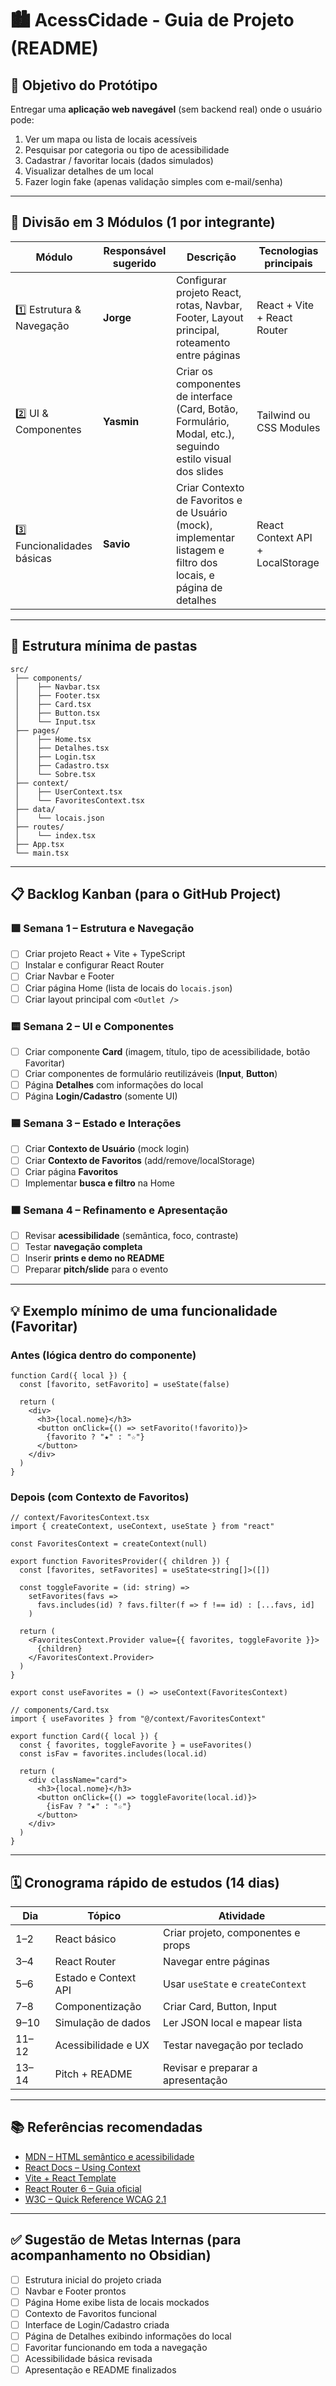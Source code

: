 # 🏙️ AcessCidade - Guia de Projeto (README)

## 🎯 Objetivo do Protótipo

Entregar uma **aplicação web navegável** (sem backend real) onde o usuário pode:

1. Ver um mapa ou lista de locais acessíveis  
2. Pesquisar por categoria ou tipo de acessibilidade  
3. Cadastrar / favoritar locais (dados simulados)  
4. Visualizar detalhes de um local  
5. Fazer login fake (apenas validação simples com e-mail/senha)

---

## 🧩 Divisão em 3 Módulos (1 por integrante)

| Módulo | Responsável sugerido | Descrição | Tecnologias principais |
|--------|----------------------|------------|--------------------------|
| 1️⃣ Estrutura & Navegação | **Jorge** | Configurar projeto React, rotas, Navbar, Footer, Layout principal, roteamento entre páginas | React + Vite + React Router |
| 2️⃣ UI & Componentes | **Yasmin** | Criar os componentes de interface (Card, Botão, Formulário, Modal, etc.), seguindo estilo visual dos slides | Tailwind ou CSS Modules |
| 3️⃣ Funcionalidades básicas | **Savio** | Criar Contexto de Favoritos e de Usuário (mock), implementar listagem e filtro dos locais, e página de detalhes | React Context API + LocalStorage |

---

## 🧱 Estrutura mínima de pastas

```plaintext
src/
 ├── components/
 │    ├── Navbar.tsx
 │    ├── Footer.tsx
 │    ├── Card.tsx
 │    ├── Button.tsx
 │    └── Input.tsx
 ├── pages/
 │    ├── Home.tsx
 │    ├── Detalhes.tsx
 │    ├── Login.tsx
 │    ├── Cadastro.tsx
 │    └── Sobre.tsx
 ├── context/
 │    ├── UserContext.tsx
 │    └── FavoritesContext.tsx
 ├── data/
 │    └── locais.json
 ├── routes/
 │    └── index.tsx
 ├── App.tsx
 └── main.tsx
```

---

## 📋 Backlog Kanban (para o GitHub Project)

### 🟩 Semana 1 – Estrutura e Navegação
- [ ] Criar projeto React + Vite + TypeScript  
- [ ] Instalar e configurar React Router  
- [ ] Criar Navbar e Footer  
- [ ] Criar página Home (lista de locais do `locais.json`)  
- [ ] Criar layout principal com `<Outlet />`

### 🟨 Semana 2 – UI e Componentes
- [ ] Criar componente **Card** (imagem, título, tipo de acessibilidade, botão Favoritar)  
- [ ] Criar componentes de formulário reutilizáveis (**Input**, **Button**)  
- [ ] Página **Detalhes** com informações do local  
- [ ] Página **Login/Cadastro** (somente UI)

### 🟦 Semana 3 – Estado e Interações
- [ ] Criar **Contexto de Usuário** (mock login)  
- [ ] Criar **Contexto de Favoritos** (add/remove/localStorage)  
- [ ] Criar página **Favoritos**  
- [ ] Implementar **busca e filtro** na Home  

### 🟧 Semana 4 – Refinamento e Apresentação
- [ ] Revisar **acessibilidade** (semântica, foco, contraste)  
- [ ] Testar **navegação completa**  
- [ ] Inserir **prints e demo no README**  
- [ ] Preparar **pitch/slide** para o evento  

---

## 💡 Exemplo mínimo de uma funcionalidade (Favoritar)

### Antes (lógica dentro do componente)
```tsx
function Card({ local }) {
  const [favorito, setFavorito] = useState(false)

  return (
    <div>
      <h3>{local.nome}</h3>
      <button onClick={() => setFavorito(!favorito)}>
        {favorito ? "★" : "☆"}
      </button>
    </div>
  )
}
```

### Depois (com Contexto de Favoritos)

```tsx
// context/FavoritesContext.tsx
import { createContext, useContext, useState } from "react"

const FavoritesContext = createContext(null)

export function FavoritesProvider({ children }) {
  const [favorites, setFavorites] = useState<string[]>([])

  const toggleFavorite = (id: string) =>
    setFavorites(favs =>
      favs.includes(id) ? favs.filter(f => f !== id) : [...favs, id]
    )

  return (
    <FavoritesContext.Provider value={{ favorites, toggleFavorite }}>
      {children}
    </FavoritesContext.Provider>
  )
}

export const useFavorites = () => useContext(FavoritesContext)
```

```tsx
// components/Card.tsx
import { useFavorites } from "@/context/FavoritesContext"

export function Card({ local }) {
  const { favorites, toggleFavorite } = useFavorites()
  const isFav = favorites.includes(local.id)

  return (
    <div className="card">
      <h3>{local.nome}</h3>
      <button onClick={() => toggleFavorite(local.id)}>
        {isFav ? "★" : "☆"}
      </button>
    </div>
  )
}
```

---

## 🗓️ Cronograma rápido de estudos (14 dias)

| Dia | Tópico | Atividade |
|-----|---------|------------|
| 1–2 | React básico | Criar projeto, componentes e props |
| 3–4 | React Router | Navegar entre páginas |
| 5–6 | Estado e Context API | Usar `useState` e `createContext` |
| 7–8 | Componentização | Criar Card, Button, Input |
| 9–10 | Simulação de dados | Ler JSON local e mapear lista |
| 11–12 | Acessibilidade e UX | Testar navegação por teclado |
| 13–14 | Pitch + README | Revisar e preparar a apresentação |

---

## 📚 Referências recomendadas

- [MDN – HTML semântico e acessibilidade](https://developer.mozilla.org/pt-BR/docs/Learn/Accessibility)  
- [React Docs – Using Context](https://react.dev/reference/react/useContext)  
- [Vite + React Template](https://vitejs.dev/guide/)  
- [React Router 6 – Guia oficial](https://reactrouter.com/en/main/start/tutorial)  
- [W3C – Quick Reference WCAG 2.1](https://www.w3.org/WAI/WCAG21/quickref/)

---

## ✅ Sugestão de Metas Internas (para acompanhamento no Obsidian)

- [ ] Estrutura inicial do projeto criada  
- [ ] Navbar e Footer prontos  
- [ ] Página Home exibe lista de locais mockados  
- [ ] Contexto de Favoritos funcional  
- [ ] Interface de Login/Cadastro criada  
- [ ] Página de Detalhes exibindo informações do local  
- [ ] Favoritar funcionando em toda a navegação  
- [ ] Acessibilidade básica revisada  
- [ ] Apresentação e README finalizados
